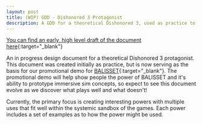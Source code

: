 ```yaml
---
layout: post
title: (WIP) GDD - Dishonored 3 Protagonist
description: A GDD for a theoretical Dishonored 3, used as practice to demonstate systemic design thinking. A companion to BALISSET.
---
```


[You can find an early, high level draft of the document here](https://docs.google.com/document/d/1RJrWDRj_b_p5VogWciIO_4T_7RIOkvc8JwoqEyljlbo/edit){:target="_blank"}

An in progress design document for a theoretical Dishonored 3 protagonist. This document was created initially as practice, but is now serving as the basis for our promotional demo for [BALISSET](https://sinbadthepoet.github.io/projects/1-1-balisset/){:target="_blank"}. The promotional demo will help show people the power of BALISSET and it's ability to prototype immersive sim concepts, so expect to see this document evolve as we discover what plays well and what doesn't!

Currently, the primary focus is creating interesting powers with multiple uses that fit well within the systemic sandbox of the games. Each power includes a set of examples as to how the power might be used.